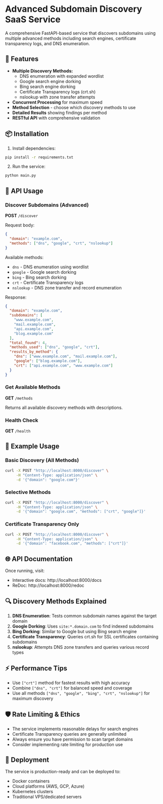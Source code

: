 # Advanced Subdomain Discovery SaaS Service

A comprehensive FastAPI-based service that discovers subdomains using multiple advanced methods including search engines, certificate transparency logs, and DNS enumeration.

## 🚀 Features

- **Multiple Discovery Methods:**
  - DNS enumeration with expanded wordlist
  - Google search engine dorking
  - Bing search engine dorking
  - Certificate Transparency logs (crt.sh)
  - nslookup with zone transfer attempts
- **Concurrent Processing** for maximum speed
- **Method Selection** - choose which discovery methods to use
- **Detailed Results** showing findings per method
- **RESTful API** with comprehensive validation

## 📦 Installation

1. Install dependencies:
```bash
pip install -r requirements.txt
```

2. Run the service:
```bash
python main.py
```

## 🔧 API Usage

### Discover Subdomains (Advanced)

**POST** `/discover`

Request body:
```json
{
  "domain": "example.com",
  "methods": ["dns", "google", "crt", "nslookup"]
}
```

Available methods:
- `dns` - DNS enumeration using wordlist
- `google` - Google search dorking
- `bing` - Bing search dorking  
- `crt` - Certificate Transparency logs
- `nslookup` - DNS zone transfer and record enumeration

Response:
```json
{
  "domain": "example.com",
  "subdomains": [
    "www.example.com",
    "mail.example.com",
    "api.example.com",
    "blog.example.com"
  ],
  "total_found": 4,
  "methods_used": ["dns", "google", "crt"],
  "results_by_method": {
    "dns": ["www.example.com", "mail.example.com"],
    "google": ["blog.example.com"],
    "crt": ["api.example.com", "www.example.com"]
  }
}
```

### Get Available Methods

**GET** `/methods`

Returns all available discovery methods with descriptions.

### Health Check

**GET** `/health`

## 🧪 Example Usage

### Basic Discovery (All Methods)
```bash
curl -X POST "http://localhost:8000/discover" \
     -H "Content-Type: application/json" \
     -d '{"domain": "google.com"}'
```

### Selective Methods
```bash
curl -X POST "http://localhost:8000/discover" \
     -H "Content-Type: application/json" \
     -d '{"domain": "google.com", "methods": ["crt", "google"]}'
```

### Certificate Transparency Only
```bash
curl -X POST "http://localhost:8000/discover" \
     -H "Content-Type: application/json" \
     -d '{"domain": "facebook.com", "methods": ["crt"]}'
```

## 🌐 API Documentation

Once running, visit:
- Interactive docs: http://localhost:8000/docs
- ReDoc: http://localhost:8000/redoc

## 🔍 Discovery Methods Explained

1. **DNS Enumeration**: Tests common subdomain names against the target domain
2. **Google Dorking**: Uses `site:*.domain.com` to find indexed subdomains
3. **Bing Dorking**: Similar to Google but using Bing search engine
4. **Certificate Transparency**: Queries crt.sh for SSL certificates containing subdomains
5. **nslookup**: Attempts DNS zone transfers and queries various record types

## ⚡ Performance Tips

- Use `["crt"]` method for fastest results with high accuracy
- Combine `["dns", "crt"]` for balanced speed and coverage
- Use all methods `["dns", "google", "bing", "crt", "nslookup"]` for maximum discovery

## 🛡️ Rate Limiting & Ethics

- The service implements reasonable delays for search engines
- Certificate Transparency queries are generally unlimited
- Always ensure you have permission to scan target domains
- Consider implementing rate limiting for production use

## 🚀 Deployment

The service is production-ready and can be deployed to:
- Docker containers
- Cloud platforms (AWS, GCP, Azure)
- Kubernetes clusters
- Traditional VPS/dedicated servers